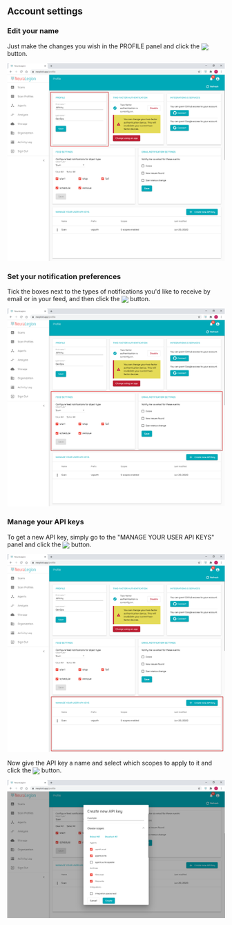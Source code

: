 ## Account settings

### Edit your name

Just make the changes you wish in the PROFILE panel and click the <img src="user-guide/personal-account-administration/media/save_button.png" width="4.5%" style="margin-bottom:-4px;"> button.

![Personal Account Details 03](media/personal-account-details-03.png ':size=100%')

### Set your notification preferences

Tick the boxes next to the types of notifications you'd like to receive by email or in your feed, and then click the <img src="user-guide/personal-account-administration/media/save_button.png" width="4.5%" style="margin-bottom:-4px;"> button.

![Personal Account Details 04](media/personal-account-details-04.png ':size=100%')

### Manage your API keys

To get a new API key, simply go to the "MANAGE YOUR USER API KEYS" panel and click the <img src="user-guide/personal-account-administration/media/api_button.png" width="11.5%" style="margin-bottom:-4px;"> button.

![Personal Account Details 05](media/personal-account-details-05.png ':size=100%')

Now give the API key a name and select which scopes to apply to it and click the <img src="user-guide/personal-account-administration/media/create_button.png" width="5%" style="margin-bottom:-4px;"> button.

![Personal Account Details 06](media/personal-account-details-06.png ':size=100%')
